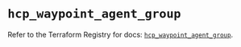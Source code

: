 # `hcp_waypoint_agent_group`

Refer to the Terraform Registry for docs: [`hcp_waypoint_agent_group`](https://registry.terraform.io/providers/hashicorp/hcp/0.110.0/docs/resources/waypoint_agent_group).
